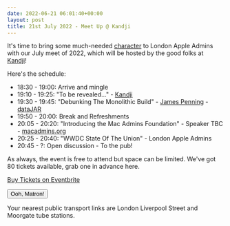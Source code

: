 ```yaml
---
date: 2022-06-21 06:01:40+00:00
layout: post
title: 21st July 2022 - Meet Up @ Kandji
---
```


It's time to bring some much-needed [character](https://en.wikipedia.org/wiki/Kanji) to London Apple Admins with our July meet of 2022, which will be hosted by the good folks at [Kandji](https://www.kandji.io)!

Here's the schedule:

* 18:30 - 19:00: Arrive and mingle
* 19:10 - 19:25: "To be revealed..." - [Kandji](https://www.kandji.io)
* 19:30 - 19:45: "Debunking The Monolithic Build" - [James Penning](https://www.linkedin.com/in/james-penning-9b465413a/) - [dataJAR](https://datajar.co.uk/)
* 19:50 - 20:00: Break and Refreshments
* 20:05 - 20:20: "Introducing the Mac Admins Foundation" - Speaker TBC - [macadmins.org](https://www.macadmins.org/)
* 20:25 - 20:40: "WWDC State Of The Union" - London Apple Admins
* 20:45 - ?: Open discussion - To the pub!

As always, the event is free to attend but space can be limited. We've got 80 tickets available, grab one in advance here.

<!-- Noscript content for added SEO -->
<noscript><a href="https://www.eventbrite.com/e/21st-july-2022-meet-up-kandji-tickets-371184451687" rel="noopener noreferrer" target="_blank">Buy Tickets on Eventbrite</a></noscript>
<!-- You can customise this button any way you like -->
<button id="eventbrite-widget-modal-trigger-371184451687" type="button">Ooh, Matron!</button>

<script src="https://www.eventbrite.co.uk/static/widgets/eb_widgets.js"></script>

<script type="text/javascript">
    var exampleCallback = function() {
        console.log('Order complete!');
    };

    window.EBWidgets.createWidget({
        widgetType: 'checkout',
        eventId: '371184451687',
        modal: true,
        modalTriggerElementId: 'eventbrite-widget-modal-trigger-371184451687',
        onOrderComplete: exampleCallback
    });
</script>

Your nearest public transport links are London Liverpool Street and Moorgate tube stations.
